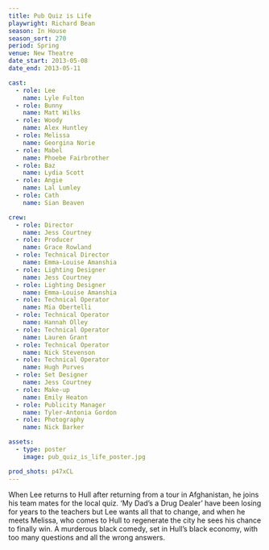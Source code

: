 ```yaml
---
title: Pub Quiz is Life
playwright: Richard Bean
season: In House
season_sort: 270
period: Spring
venue: New Theatre
date_start: 2013-05-08
date_end: 2013-05-11

cast:
  - role: Lee
    name: Lyle Fulton
  - role: Bunny
    name: Matt Wilks
  - role: Woody
    name: Alex Huntley
  - role: Melissa
    name: Georgina Norie
  - role: Mabel
    name: Phoebe Fairbrother
  - role: Baz
    name: Lydia Scott
  - role: Angie
    name: Lal Lumley
  - role: Cath
    name: Sian Beaven

crew:
  - role: Director
    name: Jess Courtney
  - role: Producer
    name: Grace Rowland
  - role: Technical Director
    name: Emma-Louise Amanshia
  - role: Lighting Designer
    name: Jess Courtney
  - role: Lighting Designer
    name: Emma-Louise Amanshia
  - role: Technical Operator
    name: Mia Obertelli
  - role: Technical Operator
    name: Hannah Olley
  - role: Technical Operator
    name: Lauren Grant
  - role: Technical Operator
    name: Nick Stevenson
  - role: Technical Operator
    name: Hugh Purves
  - role: Set Designer
    name: Jess Courtney
  - role: Make-up
    name: Emily Heaton
  - role: Publicity Manager
    name: Tyler-Antonia Gordon
  - role: Photography
    name: Nick Barker

assets:
  - type: poster
    image: pub_quiz_is_life_poster.jpg

prod_shots: p47xCL
---
```


When Lee returns to Hull after returning from a tour in Afghanistan, he joins his team mates for the local quiz. ‘My Dad’s a Drug Dealer’ have been losing for years to the teachers but Lee wants all that to change, and when he meets Melissa, who comes to Hull to regenerate the city he sees his chance to finally win. A murderous black comedy, set in Hull’s black economy, with too many questions and all the wrong answers.
